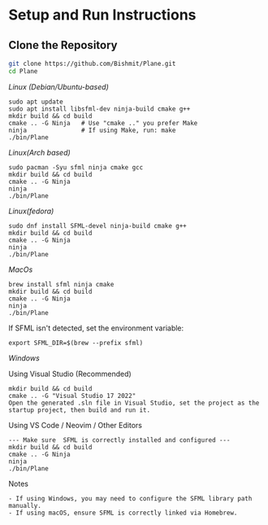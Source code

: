# **Setup and Run Instructions**

## **Clone the Repository**
```sh
git clone https://github.com/Bishmit/Plane.git
cd Plane
```
*Linux (Debian/Ubuntu-based)*
```
sudo apt update
sudo apt install libsfml-dev ninja-build cmake g++
mkdir build && cd build
cmake .. -G Ninja   # Use "cmake .." you prefer Make
ninja               # If using Make, run: make
./bin/Plane

```
*Linux(Arch based)*
```
sudo pacman -Syu sfml ninja cmake gcc
mkdir build && cd build
cmake .. -G Ninja
ninja
./bin/Plane
```

*Linux(fedora)*
```
sudo dnf install SFML-devel ninja-build cmake g++
mkdir build && cd build
cmake .. -G Ninja
ninja
./bin/Plane
```

*MacOs*
```
brew install sfml ninja cmake
mkdir build && cd build
cmake .. -G Ninja
ninja
./bin/Plane
```

If SFML isn't detected, set the environment variable:
```
export SFML_DIR=$(brew --prefix sfml)
```
*Windows*

Using Visual Studio (Recommended)
```
mkdir build && cd build
cmake .. -G "Visual Studio 17 2022"
Open the generated .sln file in Visual Studio, set the project as the startup project, then build and run it.
```
Using VS Code / Neovim / Other Editors
```
--- Make sure  SFML is correctly installed and configured ---
mkdir build && cd build
cmake .. -G Ninja
ninja
./bin/Plane
```

Notes

    - If using Windows, you may need to configure the SFML library path manually.
    - If using macOS, ensure SFML is correctly linked via Homebrew.



